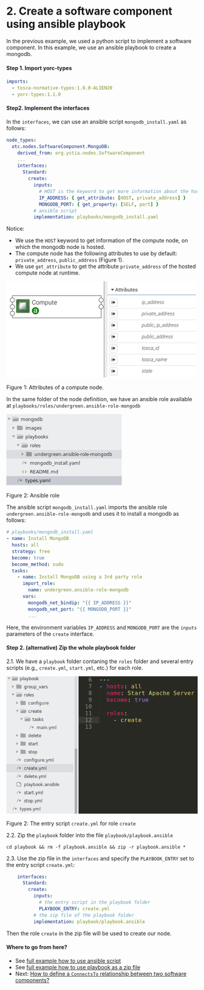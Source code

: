 # 2. Create a software component using ansible playbook

In the previous example, we used a python script to implement a software component. In this example, we use an ansible 
playbook to create a mongodb.

#### Step 1. Import yorc-types

```yaml
imports:
  - tosca-normative-types:1.0.0-ALIEN20
  - yorc-types:1.1.0
```

#### Step2. Implement the interfaces

In the `interfaces`, we can use an ansible script `mongodb_install.yaml` as follows:

```yaml
node_types:
  otc.nodes.SoftwareComponent.MongoDB:
    derived_from: org.ystia.nodes.SoftwareComponent
    ...
    interfaces:
      Standard:
        create:
          inputs:
            # HOST is the keyword to get more information about the hosted compute node at runtime
            IP_ADDRESS: { get_attribute: [HOST, private_address] }
            MONGODB_PORT: { get_property: [SELF, port] }
          # ansible script
          implementation: playbooks/mongodb_install.yaml
```

Notice:
* We use the `HOST` keyword to get information of the compute node, on which the mongodb node is hosted.
* The compute node has the following attributes to use by default: `private_address`, `public_address` (Figure 1).
* We use `get_attribute` to get the attribute `private_address` of the hosted compute node at runtime.

![](../images/compute_attributes.png "Compute attributes")

Figure 1: Attributes of a compute node.

In the same folder of the node definition, we have an ansible role available at `playbooks/roles/undergreen.ansible-role-mongodb`

![](../images/mongodb_ansible_directory.png "Compute attributes")

Figure 2: Ansible role

The ansible script `mongodb_install.yaml` imports the ansible role `undergreen.ansible-role-mongodb` and uses it to
install a mongodb as follows:

```yaml
# playbooks/mongodb_install.yaml
- name: Install MongoDB
  hosts: all
  strategy: free
  become: true
  become_method: sudo
  tasks:
    - name: Install MongoDB using a 3rd party role
      import_role:
        name: undergreen.ansible-role-mongodb
      vars:
        mongodb_net_bindip: "{{ IP_ADDRESS }}"
        mongodb_net_port: "{{ MONGODB_PORT }}"
        ...
```

Here, the environment variables `IP_ADDRESS` and `MONGODB_PORT` are the `inputs` parameters of the `create` interface.

#### Step 2. (alternative) Zip the whole playbook folder

2.1. We have a `playbook` folder contaning the `roles` folder and several entry scripts (e.g., `create.yml`, `start.yml`,
etc.) for each role.

![](../images/zip_playbook.png "Playbook")

Figure 2: The entry script `create.yml` for role `create`

2.2. Zip the `playbook` folder into the file `playbook/playbook.ansible`

```shell script
cd playbook && rm -f playbook.ansible && zip -r playbook.ansible *
```

2.3. Use the zip file in the `interfaces` and specify the `PLAYBOOK_ENTRY` set to the entry script `create.yml`:

```yaml
    interfaces:
      Standard:
        create:
          inputs:
            # the entry script in the playbook folder
            PLAYBOOK_ENTRY: create.yml
          # the zip file of the playbook folder
          implementation: playbook/playbook.ansible
```

Then the role `create` in the zip file will be used to create our node.

#### Where to go from here?

* See [full example how to use ansible script](../examples/mongodb/types.yaml "Ansible example")
* See [full example how to use playbook as a zip file](../examples/apache/types.yml "Playbook example")
* Next: [How to define a `ConnectsTo` relationship between two software components?](Basic_Relationship_ConnectsTo.md "Relationship depands on example")